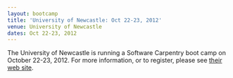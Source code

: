 ```yaml
---
layout: bootcamp
title: 'University of Newcastle: Oct 22-23, 2012'
venue: University of Newcastle
dates: Oct 22-23, 2012
---
```

The University of Newcastle is running a Software Carpentry boot camp on
October 22-23, 2012. For more information, or to register, please see [their
web site](http://digitalinstitute.ncl.ac.uk/software_carpentry).
